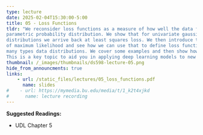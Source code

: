 ```yaml
---
type: lecture
date: 2025-02-04T15:30:00-5:00
title: 05 - Loss Functions
tldr: "We reconsider loss functions as a measure of how well the data fits to
parametric probability distribution. We show that for univariate gaussian
distributions we arrive back at least squares loss. We then introduce the notion
of maximum likelihood and see how we can use that to define loss functions for
many types data distributions. We cover some examples and then show how to generalize.
This is a key topic to aid you in applying deep learning models to new types of data."
thumbnail: /_images/thumbnails/ds598-lecture-05.png
hide_from_announcments: true
links: 
    - url: /static_files/lectures/05_loss_functions.pdf
      name: slides
#    - url: https://mymedia.bu.edu/media/t/1_k2t4xjkd
#      name: lecture recording
---
```

**Suggested Readings:**
- UDL Chapter 5
